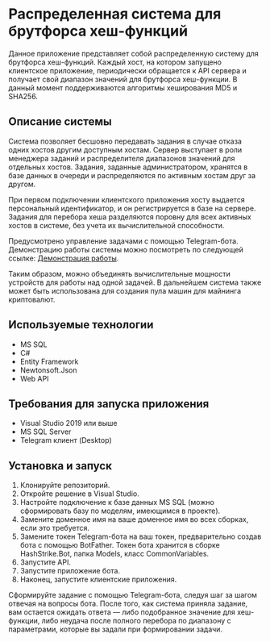 # Распределенная система для брутфорса хеш-функций

Данное приложение представляет собой распределенную систему для брутфорса хеш-функций. Каждый хост, на котором запущено клиентское приложение, периодически обращается к API сервера и получает свой диапазон значений для брутфорса хеш-функции. В данный момент поддерживаются алгоритмы хеширования MD5 и SHA256.

## Описание системы

Система позволяет бесшовно передавать задания в случае отказа одних хостов другим доступным хостам. Сервер выступает в роли менеджера заданий и распределителя диапазонов значений для отдельных хостов. Задания, заданные администратором, хранятся в базе данных в очереди и распределяются по активным хостам друг за другом.

При первом подключении клиентского приложения хосту выдается персональный идентификатор, и он регистрируется в базе на сервере. Задания для перебора хеша разделяются поровну для всех активных хостов в системе, без учета их вычислительной способности. 

Предусмотрено управление задачами с помощью Telegram-бота. Демонстрацию работы системы можно посмотреть по следующей ссылке: [Демонстрация работы](https://watch.wave.video/yKpQXdHxSrC79tv4).

Таким образом, можно объединять вычислительные мощности устройств для работы над одной задачей. В дальнейшем система также может быть использована для создания пула машин для майнинга криптовалют.

## Используемые технологии

- MS SQL
- C#
- Entity Framework
- Newtonsoft.Json
- Web API

## Требования для запуска приложения

- Visual Studio 2019 или выше
- MS SQL Server
- Telegram клиент (Desktop)

## Установка и запуск

1. Клонируйте репозиторий.
2. Откройте решение в Visual Studio.
3. Настройте подключение к базе данных MS SQL (можно сформировать базу по моделям, имеющимся в проекте).
4. Замените доменное имя на ваше доменное имя во всех сборках, если это требуется.
5. Замените токен Telegram-бота на ваш токен, предварительно создав бота с помощью BotFather. Токен бота хранится в сборке HashStrike.Bot, папка Models, класс CommonVariables.
6. Запустите API.
7. Запустите приложение бота.
8. Наконец, запустите клиентские приложения.

Сформируйте задание с помощью Telegram-бота, следуя шаг за шагом отвечая на вопросы бота. После того, как система приняла задание, вам остается ожидать ответа — либо подобранное значение для хеш-функции, либо неудача после полного перебора по диапазону с параметрами, которые вы задали при формировании задачи.
